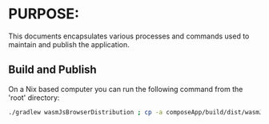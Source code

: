 # PURPOSE:

This documents encapsulates various processes and commands used to maintain and publish the application.


## Build and Publish

On a Nix based computer you can run the following command from the 'root' directory:

``` bash
./gradlew wasmJsBrowserDistribution ; cp -a composeApp/build/dist/wasmJs/productionExecutable/. docs/
```